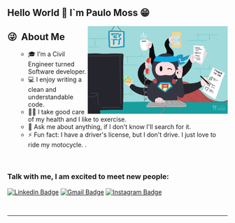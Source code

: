 <h2 align: "center"> Hello World 👋 I`m Paulo Moss 😁</h2>

 <img align="right" alt="GIF" src="me,myself and I.png" width="320" height="200" />


<h2> 😜 &nbsp;About Me </h2>
<ul>

- 🎓 I’m a Civil Engineer turned Software developer.
- 💻 I enjoy writing a clean and understandable code.
- 🏋️‍♂️ I take good care of my health and I like to exercise.
- 💬 Ask me about anything, if I don't know I'll search for it.
- ⚡ Fun fact: I have a driver's license, but I don't drive. I just love to ride my motocycle.
.
</ul>

<br />

### Talk with me, I am excited to meet new people:
[![Linkedin Badge](https://img.shields.io/badge/-LinkedIn-blue?style=flat&logo=Linkedin&logoColor=white&link=https://www.linkedin.com/in/rebeccamanzi/)](https://www.linkedin.com/in/paulo-moss-hasselmann-de-moraes-08611b199/)
[![Gmail Badge](https://img.shields.io/badge/-Gmail-c14438?style=flat&logo=Gmail&logoColor=white&link=mailto:rebeccamanzi@gmail.com)](mailto:paulo.moss@poli.ufrj.br)
[![Instagram Badge](https://img.shields.io/badge/-Instagram-C13584?style=flat&labelColor=C13584&logo=instagram&logoColor=white&link=https://www.instagram.com/codepwr/)](https://www.instagram.com/_paulomoss/)

<br />

---